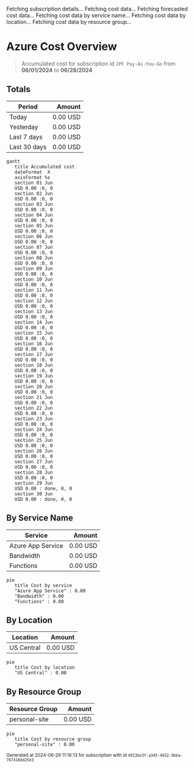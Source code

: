 Fetching subscription details...
Fetching cost data...
Fetching forecasted cost data...
Fetching cost data by service name...
Fetching cost data by location...
Fetching cost data by resource group...
# Azure Cost Overview

> Accumulated cost for subscription id `JPF Pay-As-You-Go` from **06/01/2024** to **06/28/2024**

## Totals

|Period|Amount|
|---|---:|
|Today|0.00 USD|
|Yesterday|0.00 USD|
|Last 7 days|0.00 USD|
|Last 30 days|0.00 USD|

```mermaid
gantt
   title Accumulated cost
   dateFormat  X
   axisFormat %s
   section 01 Jun
   USD 0.00 :0, 0
   section 02 Jun
   USD 0.00 :0, 0
   section 03 Jun
   USD 0.00 :0, 0
   section 04 Jun
   USD 0.00 :0, 0
   section 05 Jun
   USD 0.00 :0, 0
   section 06 Jun
   USD 0.00 :0, 0
   section 07 Jun
   USD 0.00 :0, 0
   section 08 Jun
   USD 0.00 :0, 0
   section 09 Jun
   USD 0.00 :0, 0
   section 10 Jun
   USD 0.00 :0, 0
   section 11 Jun
   USD 0.00 :0, 0
   section 12 Jun
   USD 0.00 :0, 0
   section 13 Jun
   USD 0.00 :0, 0
   section 14 Jun
   USD 0.00 :0, 0
   section 15 Jun
   USD 0.00 :0, 0
   section 16 Jun
   USD 0.00 :0, 0
   section 17 Jun
   USD 0.00 :0, 0
   section 18 Jun
   USD 0.00 :0, 0
   section 19 Jun
   USD 0.00 :0, 0
   section 20 Jun
   USD 0.00 :0, 0
   section 21 Jun
   USD 0.00 :0, 0
   section 22 Jun
   USD 0.00 :0, 0
   section 23 Jun
   USD 0.00 :0, 0
   section 24 Jun
   USD 0.00 :0, 0
   section 25 Jun
   USD 0.00 :0, 0
   section 26 Jun
   USD 0.00 :0, 0
   section 27 Jun
   USD 0.00 :0, 0
   section 28 Jun
   USD 0.00 :0, 0
   section 29 Jun
   USD 0.00 : done, 0, 0
   section 30 Jun
   USD 0.00 : done, 0, 0
```

## By Service Name

|Service|Amount|
|---|---:|
|Azure App Service|0.00 USD|
|Bandwidth|0.00 USD|
|Functions|0.00 USD|

```mermaid
pie
   title Cost by service
   "Azure App Service" : 0.00
   "Bandwidth" : 0.00
   "Functions" : 0.00
```

## By Location

|Location|Amount|
|---|---:|
|US Central|0.00 USD|

```mermaid
pie
   title Cost by location
   "US Central" : 0.00
```

## By Resource Group

|Resource Group|Amount|
|---|---:|
|personal-site|0.00 USD|

```mermaid
pie
   title Cost by resource group
   "personal-site" : 0.00
```

<sup>Generated at 2024-06-29 11:16:13 for subscription with id `4913be3f-a345-4652-9bba-767418dd25e3`</sup>
